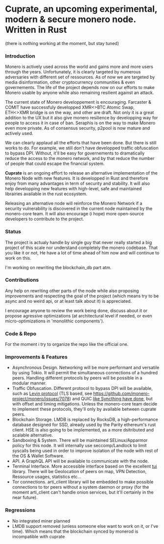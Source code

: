 # Cuprate, an upcoming experimental, modern & secure monero node. Written in Rust

(there is nothing working at the moment, but stay tuned)

### Introduction

Monero is actively used across the world and gains more and more users through the years. Unfortunately, it is clearly targeted by numerous adversaries with different set of ressources. As of now we are targeted by media disinformation, other cryptocurrency communities & even governements. The life of the project depends now on our efforts to make Monero usable by anyone while also remaining resilient against an attack.

The current state of Monero developpement is encouraging. Farcaster & COMIT have successfuly developped XMR<>BTC Atomic Swap, ETH<>XMR bridge is on the way, and other are draft. Not only it is a great addition to the UX but it also give monero resilience by developping way for people to access it in case of ban. Seraphis is on the way to make Monero even more private. As of consensus security, p2pool is now mature and actively used.

We can clearly applaud all the efforts that have been done. But there is still works to do. For example, we still don't have developped traffic obfuscation to bypass DPI. Without, it'll be easy for governements to dramatically reduce the access to the monero network, and by that reduce the number of people that could escape the financial system.

**Cuprate** is an ongoing effort to release an alternative implementation of the Monero Node with new features. It is developped in Rust and therefore enjoy from many advantages in term of security and stability. It will also help developping new features with high-level, safe and maintained librairies available in the rust ecosystem. 

Releasing an alternative node will reinforce the Monero Network if a security vulnerability is discovered in the current node maintained by the monero-core team. It will also encourage (i hope) more open-source developers to contribute to the project. 

### Status

The project is actualy handle by single guy that never really started a big project of this scale nor understand completely the monero codebase. That you like it or not, He have a lot of time ahead of him now and will continue to work on this.

I'm working on rewriting the blockchain_db part atm.

### Contributions

Any help on rewriting other parts of the node while also proposing improvements and respecting the goal of the project (which means try to be async and no weird api, or at least talk about it) is appreciated. 

I encourage anyone to review the work being done, discuss about it or propose agressive optimizations (at architectural level if needed, or even micro-optimizations in 'monolithic components').

### Code & Repo

For the moment i try to organize the repo like the official one.

### Improvements & Features

- Asynchronous Design. Networking will be more performant and versatile by using Tokio. It will permit the simultaneous connections of a hundred peers. Handling different protocols by peers will be possible in a modular manner.
- Traffic Obfuscation. Different protocol to bypass DPI will be available, such as [Levin protocol](https://github.com/vtnerd/monero/blob/docs_p2p_e2e/docs/LEVIN_PROTOCOL.md#encryption) (TLS based, see https://github.com/monero-project/monero/issues/7078) and QUIC [like Syncthing have done](https://github.com/syncthing/syncthing/pull/5737), but with offset and timing mitigations. Unless the monero-core team decide to implement these protocols, they'll only by available between cuprate peers.
- Blockchain Storage. LMDB is replaced by RocksDB, a high-performance database designed for SSD, already used by the Parity ethereum's rust client. HSE is also going to be implemented, as a more dsitributed and scalable alternative.
- Sandboxing & System. There will be maintained SELinux/Apparmor policy for this node. It will internally use seccomp/Landlock to limit syscalls being used in order to improve isolation of the node with rest of the OS & Wallet Software.
- API. A GraphQL API will be available to communicate with the node.
- Terminal Interface. More accessible interface based on the excellent [tui](https://lib.rs/crates/tui) library. There will be Geolocation of peers on map, VPN Detection, Ressource usages, statistics etc... 
- Tor connections. arti_client library will be embedded to make possible connections to tor peers without a system daemon or proxy (for the moment arti_client can't handle onion services, but it'll certainly in the near future).

### Regressions

- No integrated miner planned
- LMDB support removed (unless someone else want to work on it, or I've time). Which means that the blockchain synced by monerod is incompatible with cuprate
